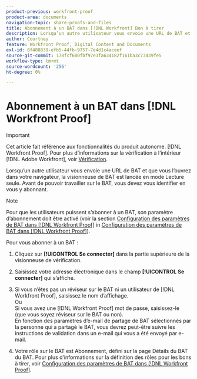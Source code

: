 ```yaml
---
product-previous: workfront-proof
product-area: documents
navigation-topic: share-proofs-and-files
title: Abonnement à un BAT dans [!DNL Workfront] Bon à tirer
description: Lorsqu’un autre utilisateur vous envoie une URL de BAT et que vous l’ouvrez dans votre navigateur, la visionneuse de BAT est lancée en mode Lecture seule. Avant de pouvoir travailler sur le BAT, vous devez vous identifier en vous y abonnant.
author: Courtney
feature: Workfront Proof, Digital Content and Documents
exl-id: 8f488839-efb5-44fb-9757-7e4d1c4aceef
source-git-commit: 178fcf680fbf97e3fa634182f161ba3c73439fe5
workflow-type: tm+mt
source-wordcount: '256'
ht-degree: 0%

---
```


# Abonnement à un BAT dans [!DNL Workfront Proof]

>[!IMPORTANT]
>
>Cet article fait référence aux fonctionnalités du produit autonome. [!DNL Workfront Proof]. Pour plus d’informations sur la vérification à l’intérieur [!DNL Adobe Workfront], voir [Vérification](../../../review-and-approve-work/proofing/proofing.md).

Lorsqu’un autre utilisateur vous envoie une URL de BAT et que vous l’ouvrez dans votre navigateur, la visionneuse de BAT est lancée en mode Lecture seule. Avant de pouvoir travailler sur le BAT, vous devez vous identifier en vous y abonnant.

>[!NOTE]
>
>Pour que les utilisateurs puissent s’abonner à un BAT, son paramètre d’abonnement doit être activé (voir la section [Configuration des paramètres de BAT dans [!DNL Workfront Proof]](../../../workfront-proof/wp-work-proofsfiles/manage-your-work/configure-proof-settings.md) in [Configuration des paramètres de BAT dans [!DNL Workfront Proof]](../../../workfront-proof/wp-work-proofsfiles/manage-your-work/configure-proof-settings.md)).

Pour vous abonner à un BAT :

1. Cliquez sur **[!UICONTROL Se connecter]** dans la partie supérieure de la visionneuse de vérification.
1. Saisissez votre adresse électronique dans le champ **[!UICONTROL Se connecter]** qui s’affiche.
1. Si vous n’êtes pas un réviseur sur le BAT ni un utilisateur de [!DNL Workfront Proof], saisissez le nom d’affichage.\
   Ou\
   Si vous avez une [!DNL Workfront Proof] mot de passe, saisissez-le (que vous soyez réviseur sur le BAT ou non).\
   En fonction des paramètres d’e-mail de partage de BAT sélectionnés par la personne qui a partagé le BAT, vous devrez peut-être suivre les instructions de validation dans un e-mail qui vous a été envoyé par e-mail.

1. Votre rôle sur le BAT est Abonnement, défini sur la page Détails du BAT du BAT. Pour plus d’informations sur la définition des rôles pour les bons à tirer, voir [Configuration des paramètres de BAT dans [!DNL Workfront Proof]](../../../workfront-proof/wp-work-proofsfiles/manage-your-work/configure-proof-settings.md).
